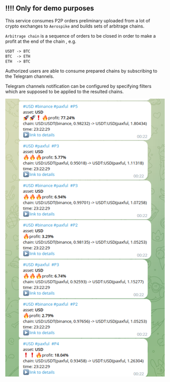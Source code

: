 ## !!!! Only for demo purposes

This service consumes P2P orders preliminary uploaded from a lot of crypto exchanges to `Aerospike` and builds sets of arbitrage chains.

`Arbitrage chain` is a sequence of orders to be closed in order to make a profit at the end of the chain , e.g.

````
USDT -> BTC
BTC  -> ETH
ETH  -> BTC
````
Authorized users are able to consume prepared chains by subscribing to the Telegram channels.

Telegram channels notification can be configured by specifying filters which are supposed to be applied to the resulted chains.

![img.png](img.png)
